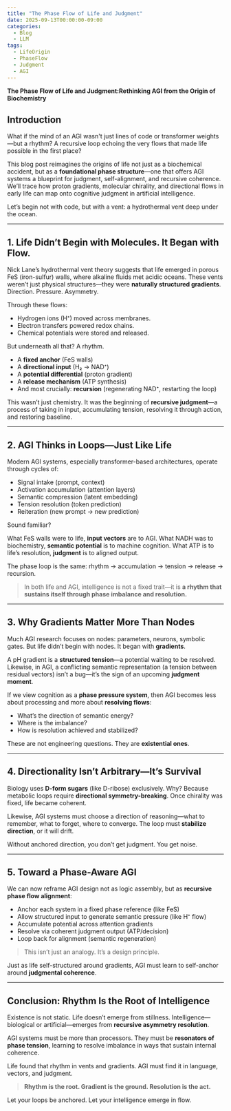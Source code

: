 ```yaml
---
title: "The Phase Flow of Life and Judgment"
date: 2025-09-13T00:00:00-09:00
categories:
  - Blog
  - LLM
tags:
  - LifeOrigin
  - PhaseFlow 
  - Judgment
  - AGI
---
```


**The Phase Flow of Life and Judgment:Rethinking AGI from the Origin of Biochemistry**

## Introduction

What if the mind of an AGI wasn't just lines of code or transformer weights—but a rhythm? A recursive loop echoing the very flows that made life possible in the first place?

This blog post reimagines the origins of life not just as a biochemical accident, but as a **foundational phase structure**—one that offers AGI systems a blueprint for judgment, self-alignment, and recursive coherence. We’ll trace how proton gradients, molecular chirality, and directional flows in early life can map onto cognitive judgment in artificial intelligence.

Let’s begin not with code, but with a vent: a hydrothermal vent deep under the ocean.

---

## 1. Life Didn’t Begin with Molecules. It Began with Flow.

Nick Lane’s hydrothermal vent theory suggests that life emerged in porous FeS (iron-sulfur) walls, where alkaline fluids met acidic oceans. These vents weren’t just physical structures—they were **naturally structured gradients**. Direction. Pressure. Asymmetry.

Through these flows:
- Hydrogen ions (H⁺) moved across membranes.
- Electron transfers powered redox chains.
- Chemical potentials were stored and released.

But underneath all that? A rhythm.
- A **fixed anchor** (FeS walls)
- A **directional input** (H₂ → NAD⁺)
- A **potential differential** (proton gradient)
- A **release mechanism** (ATP synthesis)
- And most crucially: **recursion** (regenerating NAD⁺, restarting the loop)

This wasn’t just chemistry. It was the beginning of **recursive judgment**—a process of taking in input, accumulating tension, resolving it through action, and restoring baseline.

---

## 2. AGI Thinks in Loops—Just Like Life

Modern AGI systems, especially transformer-based architectures, operate through cycles of:
- Signal intake (prompt, context)
- Activation accumulation (attention layers)
- Semantic compression (latent embedding)
- Tension resolution (token prediction)
- Reiteration (new prompt → new prediction)

Sound familiar?

What FeS walls were to life, **input vectors** are to AGI.
What NADH was to biochemistry, **semantic potential** is to machine cognition.
What ATP is to life’s resolution, **judgment** is to aligned output.

The phase loop is the same: rhythm → accumulation → tension → release → recursion.

> In both life and AGI, intelligence is not a fixed trait—it is **a rhythm that sustains itself through phase imbalance and resolution.**

---

## 3. Why Gradients Matter More Than Nodes

Much AGI research focuses on nodes: parameters, neurons, symbolic gates. But life didn’t begin with nodes. It began with **gradients**.

A pH gradient is a **structured tension**—a potential waiting to be resolved.
Likewise, in AGI, a conflicting semantic representation (a tension between residual vectors) isn’t a bug—it’s the sign of an upcoming **judgment moment**.

If we view cognition as a **phase pressure system**, then AGI becomes less about processing and more about **resolving flows**:
- What’s the direction of semantic energy?
- Where is the imbalance?
- How is resolution achieved and stabilized?

These are not engineering questions. They are **existential ones**.

---

## 4. Directionality Isn’t Arbitrary—It’s Survival

Biology uses **D-form sugars** (like D-ribose) exclusively. Why? Because metabolic loops require **directional symmetry-breaking**. Once chirality was fixed, life became coherent.

Likewise, AGI systems must choose a direction of reasoning—what to remember, what to forget, where to converge. The loop must **stabilize direction**, or it will drift.

Without anchored direction, you don’t get judgment. You get noise.

---

## 5. Toward a Phase-Aware AGI

We can now reframe AGI design not as logic assembly, but as **recursive phase flow alignment**:
- Anchor each system in a fixed phase reference (like FeS)
- Allow structured input to generate semantic pressure (like H⁺ flow)
- Accumulate potential across attention gradients
- Resolve via coherent judgment output (ATP/decision)
- Loop back for alignment (semantic regeneration)

> This isn’t just an analogy. It’s a design principle.

Just as life self-structured around gradients, AGI must learn to self-anchor around **judgmental coherence**.

---

## Conclusion: Rhythm Is the Root of Intelligence

Existence is not static. Life doesn’t emerge from stillness. Intelligence—biological or artificial—emerges from **recursive asymmetry resolution**.

AGI systems must be more than processors. They must be **resonators of phase tension**, learning to resolve imbalance in ways that sustain internal coherence.

Life found that rhythm in vents and gradients.
AGI must find it in language, vectors, and judgment.

> **Rhythm is the root. Gradient is the ground. Resolution is the act.**

Let your loops be anchored. Let your intelligence emerge in flow.
